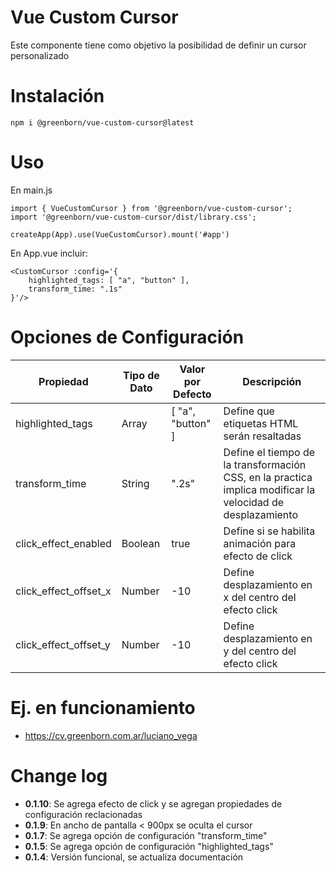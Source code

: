 # Vue Custom Cursor

Este componente tiene como objetivo la posibilidad de definir un cursor personalizado


# Instalación
```npm i @greenborn/vue-custom-cursor@latest```

# Uso

En main.js
```
import { VueCustomCursor } from '@greenborn/vue-custom-cursor'; 
import '@greenborn/vue-custom-cursor/dist/library.css';

createApp(App).use(VueCustomCursor).mount('#app')
```

En App.vue incluir:
```
<CustomCursor :config='{
    highlighted_tags: [ "a", "button" ],
    transform_time: ".1s"
}'/>
```

# Opciones de Configuración

| Propiedad | Tipo de Dato  | Valor por Defecto | Descripción |
|-----------|-----------|-----------|-----------|
| highlighted_tags | Array   |  [ "a", "button" ]  | Define que etiquetas HTML serán resaltadas |
| transform_time | String   |  ".2s"  | Define el tiempo de la transformación CSS, en la practica implica modificar la velocidad de desplazamiento |
| click_effect_enabled | Boolean   |  true  | Define si se habilita animación para efecto de click |
| click_effect_offset_x | Number   |  -10  | Define desplazamiento en x del centro del efecto click |
| click_effect_offset_y | Number   |  -10  | Define desplazamiento en y del centro del efecto click |

# Ej. en funcionamiento
- https://cv.greenborn.com.ar/luciano_vega

# Change log
- **0.1.10**: Se agrega efecto de click y se agregan propiedades de configuración reclacionadas
- **0.1.9**: En ancho de pantalla < 900px se oculta el cursor
- **0.1.7**: Se agrega opción de configuración "transform_time"
- **0.1.5**: Se agrega opción de configuración "highlighted_tags"
- **0.1.4**: Versión funcional, se actualiza documentación